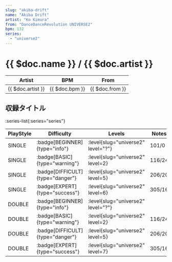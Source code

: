 ```yaml
---
slug: "akiba-drift"
name: "Akiba Drift"
artist: "Ko Kimura"
from: "DanceDanceRevolution UNIVERSE2"
bpm: 132
series:
  - "universe2"
---
```


# {{ $doc.name }} / {{ $doc.artist }}

|Artist|BPM|From|
|------|---|----|
|{{ $doc.artist }}|{{ $doc.bpm }}|{{ $doc.from }}|

## 収録タイトル

:series-list{:series="series"}

|PlayStyle|Difficulty|Levels|Notes|Movie|
|---------|----------|------|-----|-----|
|SINGLE| :badge[BEGINNER]{type="info"}|<div class="field is-grouped is-grouped-multiline"> :level{slug="universe2" level="?"}</div>|101/0||
|SINGLE| :badge[BASIC]{type="warning"}|<div class="field is-grouped is-grouped-multiline"> :level{slug="universe2" level=2}</div>|116/24||
|SINGLE| :badge[DIFFICULT]{type="danger"}|<div class="field is-grouped is-grouped-multiline"> :level{slug="universe2" level=5}</div>|206/20||
|SINGLE| :badge[EXPERT]{type="success"}|<div class="field is-grouped is-grouped-multiline"> :level{slug="universe2" level=6}</div>|305/16||
|DOUBLE| :badge[BEGINNER]{type="info"}|<div class="field is-grouped is-grouped-multiline"> :level{slug="universe2" level="?"}</div>|||
|DOUBLE| :badge[BASIC]{type="warning"}|<div class="field is-grouped is-grouped-multiline"> :level{slug="universe2" level=2}</div>|116/24||
|DOUBLE| :badge[DIFFICULT]{type="danger"}|<div class="field is-grouped is-grouped-multiline"> :level{slug="universe2" level=5}</div>|206/20||
|DOUBLE| :badge[EXPERT]{type="success"}|<div class="field is-grouped is-grouped-multiline"> :level{slug="universe2" level=7}</div>|305/16||
